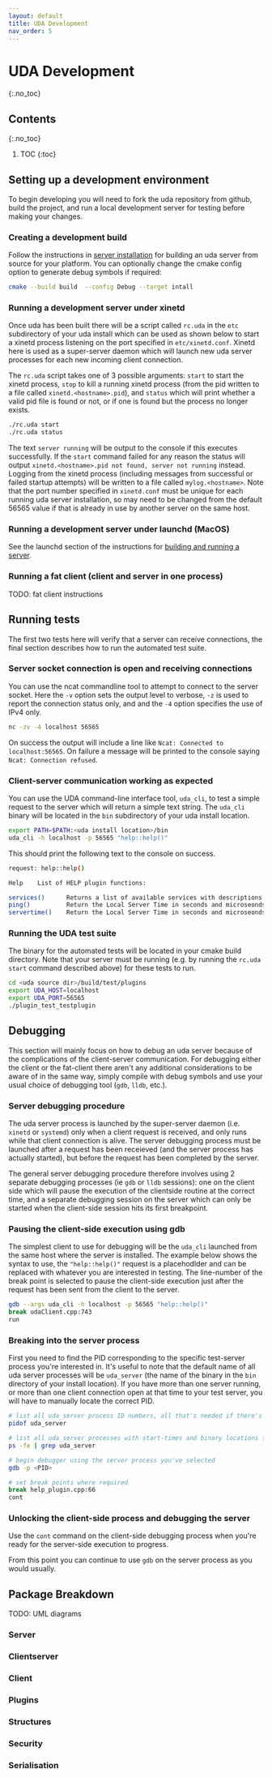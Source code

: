 ```yaml
---
layout: default
title: UDA Development
nav_order: 5
---
```


# UDA Development
{:.no_toc}

## Contents
{:.no_toc}
1. TOC 
{:toc}

## Setting up a development environment

To begin developing you will need to fork the uda repository from github, build the project, and run a local development server for testing before making your changes.

### Creating a development build
Follow the instructions in [server installation](/UDA/server_installation) for building an uda server from source for your platform. You can optionally change the cmake config option to generate debug symbols if required: 

```sh
cmake --build build  --config Debug --target intall
```

### Running a development server under xinetd
Once uda has been built there will be a script called `rc.uda` in the `etc` subdirectory of your uda install which can be used as shown below to start a xinetd process listening on the port specified in `etc/xinetd.conf`. Xinetd here is used as a super-server daemon which will launch new uda server processes for each new incoming client connection. 

The `rc.uda` script takes one of 3 possible arguments: `start` to start the xinetd process, `stop` to kill a running xinetd process (from the pid written to a file called `xinetd.<hostname>.pid`), and `status` which will print whether a valid pid file is found or not, or if one is found but the process no longer exists. 

```sh
./rc.uda start
./rc.uda status
```
The text `server running` will be output to the console if this executes successfully. If the `start` command failed for any reason the status will output `xinetd.<hostname>.pid not found, server not running` instead. Logging from the xinetd process (including messages from successful or failed startup attempts) will be written to a file called `mylog.<hostname>`. Note that the port number specified in `xinetd.conf` must be unique for each running uda server installation, so may need to be changed from the default 56565 value if that is already in use by another server on the same host. 


### Running a development server under launchd (MacOS)
See the launchd section of the instructions for [building and running a server](/UDA/server_installation#launchd). 

### Running a fat client (client and server in one process)
TODO: fat client instructions

## Running tests

The first two tests here will verify that a server can receive connections, the final section describes how to run the automated test suite. 

### Server socket connection is open and receiving connections

You can use the ncat commandline tool to attempt to connect to the server socket. Here the `-v` option sets the output level to verbose, `-z` is used to report the connection status only, and and the `-4` option specifies the use of IPv4 only.

```sh
nc -zv -4 localhost 56565
```
On success the output will include a line like `Ncat: Connected to localhost:56565`. On failure a message will be printed to the console saying `Ncat: Connection refused`. 

### Client-server communication working as expected 
You can use the UDA command-line interface tool, `uda_cli`, to test a simple request to the server which will return a simple text string. The `uda_cli` binary will be located in the `bin` subdirectory of your uda install location. 

```sh
export PATH=$PATH:<uda install location>/bin
uda_cli -h localhost -p 56565 "help::help()"
```

This should print the following text to the console on success.

```sh
request: help::help()

Help    List of HELP plugin functions:

services()      Returns a list of available services with descriptions
ping()          Return the Local Server Time in seconds and microseonds
servertime()    Return the Local Server Time in seconds and microseonds
```

### Running the UDA test suite

The binary for the automated tests will be located in your cmake build directory. Note that your server must be running (e.g. by running the `rc.uda start` command described above) for these tests to run. 

```sh
cd <uda source dir>/build/test/plugins
export UDA_HOST=localhost
export UDA_PORT=56565
./plugin_test_testplugin
```

## Debugging
This section will mainly focus on how to debug an uda server because of the complications of the client-server communication. For debugging either the client or the fat-client there aren't any additional considerations to be aware of in the same way, simply compile with debug symbols and use your usual choice of debugging tool (`gdb`, `lldb`, etc.).

### Server debugging procedure
The uda server process is launched by the super-server daemon (i.e. `xinetd` or `systemd`) only when a client request is received, and only runs while that client connection is alive. The server debugging process must be launched after a request has been receieved (and the server process has actually started), but before the request has been completed by the server.

The general server debugging procedure therefore involves using 2 separate debugging processes (ie `gdb` or `lldb` sessions): one on the client side which will pause the execution of the clientside routine at the correct time, and a separate debugging session on the server which can only be started when the client-side session hits its first breakpoint. 

### Pausing the client-side execution using gdb

The simplest client to use for debugging will be the `uda_cli` launched from the same host where the server is installed. The example below shows the syntax to use, the `"help::help()"` request is a placehodlder and can be replaced with whatever you are interested in testing. The line-number of the break point is selected to pause the client-side execution just after the request has been sent from the client to the server.

```sh
gdb --args uda_cli -h localhost -p 56565 "help::help()"
break udaClient.cpp:743
run
```

### Breaking into the server process
First you need to find the PID corresponding to the specific test-server process you're interested in. It's useful to note that the default name of all uda server processes will be `uda_server` (the name of the binary in the `bin` directory of your install location). If you have more than one server running, or more than one client connection open at that time to your test server, you will have to manually locate the correct PID.

```sh
# list all uda_server process ID numbers, all that's needed if there's only 1
pidof uda_server

# list all uda_server processes with start-times and binary locations to distinguish different processes
ps -fe | grep uda_server

# begin debugger using the server process you've selected
gdb -p <PID>

# set break points where required
break help_plugin.cpp:66
cont

```

### Unlocking the client-side process and debugging the server
Use the `cont` command on the client-side debugging process when you're ready for the server-side execution to progress.

From this point you can continue to use `gdb` on the server process as you would usually. 

## Package Breakdown

TODO: UML diagrams

### Server

### Clientserver

### Client

### Plugins

### Structures

### Security

### Serialisation
